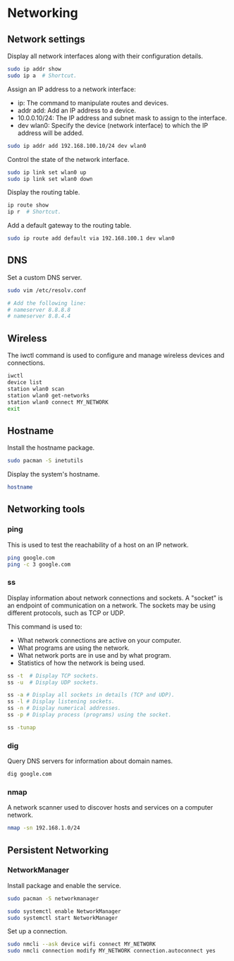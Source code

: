 # Networking

## Network settings

Display all network interfaces along with their configuration details.
``` sh
sudo ip addr show
sudo ip a  # Shortcut.
```

Assign an IP address to a network interface:
- ip: The command to manipulate routes and devices.
- addr add: Add an IP address to a device.
- 10.0.0.10/24: The IP address and subnet mask to assign to the interface.
- dev wlan0: Specify the device (network interface) to which the IP address will be added.

``` sh
sudo ip addr add 192.168.100.10/24 dev wlan0
```

Control the state of the network interface.
``` sh
sudo ip link set wlan0 up
sudo ip link set wlan0 down
```

Display the routing table.
``` sh
ip route show
ip r  # Shortcut.
```

Add a default gateway to the routing table.
``` sh
sudo ip route add default via 192.168.100.1 dev wlan0
```

## DNS

Set a custom DNS server.
```sh
sudo vim /etc/resolv.conf

# Add the following line:
# nameserver 8.8.8.8
# nameserver 8.8.4.4
```

## Wireless

The iwctl command is used to configure and manage wireless devices and connections.

``` sh
iwctl
device list
station wlan0 scan
station wlan0 get-networks
station wlan0 connect MY_NETWORK
exit
```

## Hostname

Install the hostname package.
``` sh
sudo pacman -S inetutils
```

Display the system's hostname.
``` sh
hostname
```
## Networking tools

### ping
This is used to test the reachability of a host on an IP network.
``` sh
ping google.com
ping -c 3 google.com
```

### ss
Display information about network connections and sockets. A "socket" is an endpoint of communication on a network. The sockets may be using different protocols, such as TCP or UDP.

This command is used to:
- What network connections are active on your computer.
- What programs are using the network.
- What network ports are in use and by what program.
- Statistics of how the network is being used.


``` sh
ss -t  # Display TCP sockets.
ss -u  # Display UDP sockets.

ss -a # Display all sockets in details (TCP and UDP).
ss -l # Display listening sockets.
ss -n # Display numerical addresses.
ss -p # Display process (programs) using the socket.

ss -tunap
```

### dig
Query DNS servers for information about domain names.
``` sh
dig google.com
```

### nmap
A network scanner used to discover hosts and services on a computer network.
``` sh
nmap -sn 192.168.1.0/24
```

## Persistent Networking

### NetworkManager

Install package and enable the service.
``` sh
sudo pacman -S networkmanager

sudo systemctl enable NetworkManager
sudo systemctl start NetworkManager
```

Set up a connection.
``` sh
sudo nmcli --ask device wifi connect MY_NETWORK
sudo nmcli connection modify MY_NETWORK connection.autoconnect yes
```
